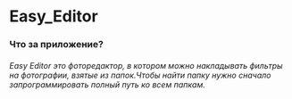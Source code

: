 # Easy_Editor
###  Что за приложение?
###### Easy Editor это фоторедактор, в котором можно накладывать фильтры на фотографии, взятые из папок.Чтобы найти папку нужно сначало запрограммировать полный путь ко всем папкам.
